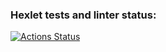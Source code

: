 ### Hexlet tests and linter status:
[![Actions Status](https://github.com/elenashcherbinina/layout-designer-project-58/workflows/hexlet-check/badge.svg)](https://github.com/elenashcherbinina/layout-designer-project-58/actions)
